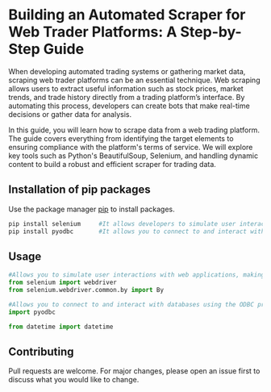 # Building an Automated Scraper for Web Trader Platforms: A Step-by-Step Guide

When developing automated trading systems or gathering market data, scraping web trader platforms can be an essential technique. Web scraping allows users to extract useful information such as stock prices, market trends, and trade history directly from a trading platform’s interface. By automating this process, developers can create bots that make real-time decisions or gather data for analysis.

In this guide, you will learn how to scrape data from a web trading platform. The guide covers everything from identifying the target elements to ensuring compliance with the platform's terms of service. We will explore key tools such as Python's BeautifulSoup, Selenium, and handling dynamic content to build a robust and efficient scraper for trading data.

## Installation of pip packages

Use the package manager [pip](https://pip.pypa.io/en/stable/) to install packages.

```bash
pip install selenium     #It allows developers to simulate user interactions with web applications, making it ideal for tasks like automated testing, web scraping, and browser-based automation.
pip install pyodbc       #It allows you to connect to and interact with databases using the ODBC protocol, enabling execution of SQL queries and database operations.

```

## Usage

```python
#Allows you to simulate user interactions with web applications, making it ideal for tasks like automated testing, web scraping, and browser-based automation.
from selenium import webdriver
from selenium.webdriver.common.by import By

#Allows you to connect to and interact with databases using the ODBC protocol, enabling execution of SQL queries and database operations.
import pyodbc

from datetime import datetime

```

## Contributing

Pull requests are welcome. For major changes, please open an issue first to discuss what you would like to change.


